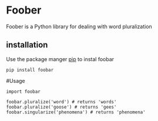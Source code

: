 
# Foober
Foober is a Python library for dealing with word pluralization

## installation

Use the package manger [pip](http://google.com) to instal foobar






    pip install foobar


#Usage


```
import foobar 

foobar.pluralize('word') # returns 'words'
foobar.pluralize('goose') # returns 'gees'
foobar.singularize('phenomena') # returns 'phenomena'

```





    

